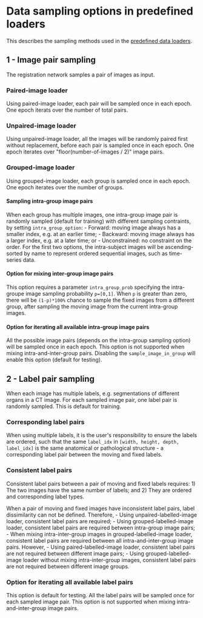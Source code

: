 # Data sampling options in predefined loaders

This describes the sampling methods used in the
[predefined data loaders](doc_data_loader.md).

## 1 - Image pair sampling

The registration network samples a pair of images as input.

### Paired-image loader

Using paired-image loader, each pair will be sampled once in each epoch. One epoch
iterats over the number of total pairs.

### Unpaired-image loader

Using unpaired-image loader, all the images will be randomly paired first without
replacement, before each pair is sampled once in each epoch. One epoch iterates over
"floor(number-of-images / 2)" image pairs.

### Grouped-image loader

Using grouped-image loader, each group is sampled once in each epoch. One epoch iterates
over the number of groups.

#### Sampling intra-group image pairs

When each group has multiple images, one intra-group image pair is randomly sampled
(default for training) with different sampling contraints, by setting
`intra_group_option`: - Forward: moving image always has a smaller index, e.g. at an
earlier time; - Backward: moving image always has a larger index, e.g. at a later time;
or - Unconstrained: no constraint on the order. For the first two options, the
intra-subject images will be ascending-sorted by name to represent ordered sequential
images, such as time-series data.

#### Option for mixing inter-group image pairs

This option requires a parameter `intra_group_prob` specifying the intra-groupe image
sampling probability `p=[0,1]`. When `p` is greater than zero, there will be
`(1-p)*100%` chance to sample the fixed images from a different group, after sampling
the moving image from the current intra-group images.

#### Option for iterating all available intra-group image pairs

All the possible image pairs (depends on the intra-group sampling option) will be
sampled once in each epoch. This option is not supported when mixing
intra-and-inter-group pairs. Disabling the `sample_image_in_group` will enable this
option (default for testing).

## 2 - Label pair sampling

When each image has multiple labels, e.g. segmentations of different organs in a CT
image. For each sampled image pair, one label pair is randomly sampled. This is default
for training.

### Corresponding label pairs

When using multiple labels, it is the user's responsibility to ensure the labels are
ordered, such that the same `label_idx` in `[width, height, depth, label_idx]` is the
same anatomical or pathological structure - a corresponding label pair between the
moving and fixed labels.

### Consistent label pairs

Consistent label pairs between a pair of moving and fixed labels requires: 1) The two
images have the same number of labels; and 2) They are ordered and corresponding label
types.

When a pair of moving and fixed images have inconsistent label pairs, label
dissimilarity can not be defined. Therefore, - Using unpaired-labelled-image loader,
consistent label pairs are required; - Using grouped-labelled-image loader, consistent
label pairs are required between intra-group image pairs; - When mixing
intra-inter-group images in grouped-labelled-image loader, consistent label pairs are
required between all intra-and-inter-group image pairs. However, - Using
paired-labelled-image loader, consistent label pairs are not required between different
image pairs; - Using grouped-labelled-image loader without mixing intra-inter-group
images, consistent label pairs are not required between different image groups.

### Option for iterating all available label pairs

This option is default for testing. All the label pairs will be sampled once for each
sampled image pair. This option is not supported when mixing intra-and-inter-group image
pairs.
